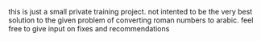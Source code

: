 this is just a small private training project.
not intented to be the very best solution to the given problem of converting 
roman numbers to arabic.
feel free to give input on fixes and recommendations
